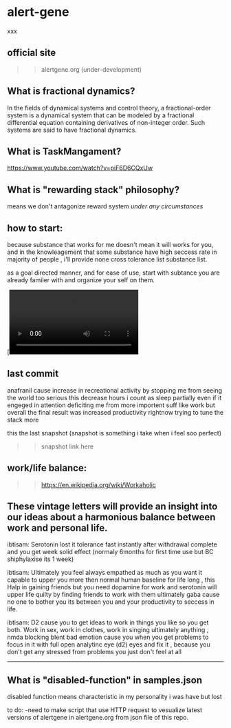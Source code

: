 # alert-gene
xxx

## official site 
>> alertgene.org (under-development)

## What is fractional dynamics?
In the fields of dynamical systems and control theory, a fractional-order system is a dynamical system that can be modeled by a fractional differential equation containing derivatives of non-integer order. Such systems are said to have fractional dynamics.

## What is TaskMangament? 
https://www.youtube.com/watch?v=piF6D6CQxUw

## What is "rewarding stack" philosophy? 
means we don't antagonize reward system _under any circumstances_

## how to start:
because substance that works for me doesn't mean it will works for you, and in the knowleagement that some substance have high seccess rate in majority of people , i'll provide none cross tolerance list substance list.

as a goal directed manner, and for ease of use, start with subtance you are already familer with and organize your self on them.

[![everyone should have this life](https://user-images.githubusercontent.com/29840870/212426598-c305051f-2a07-48ee-8374-47e56c5067a8.mp4
)


## last commit
anafranil cause increase in recreational activity by stopping me from seeing the world too serious
this decrease hours i count as sleep
partially even if it engeged in attention deficiting me from more importent suff like work
but overall the final result was increased productivity
rightnow trying to tune the stack more

this the last snapshot (snapshot is something i take when i feel soo perfect)
>>snapshot link here

## work/life balance:
>> https://en.wikipedia.org/wiki/Workaholic

These vintage letters will provide an insight into our ideas about a harmonious balance between work and personal life.
--------
ibtisam: Serotonin lost it tolerance fast instantly after withdrawal complete and you get  week solid effect (normaly 6months for first time use but BC shiphylaxise its 1 week)

ibtisam: Ultimately you feel always empathed as much as you want it capable to upper you more then normal human baseline for life long , this Halp in gaining friends but you need dopamine for work and serotonin will upper life quilty by finding friends to work with them ultimately gaba cause no one to bother you its between you and your productivity to seccess in life.

ibtisam: D2 cause you to get ideas to work in things you like so you get both. Work in sex, work in clothes, work in singing ultimately anything , nmda blocking blent bad emotion cause you when you get problems to focus in it with full open analytinc eye (d2) eyes and fix it , because you don't get any stressed from problems you just don't feel at all

--------

## What is "disabled-function" in samples.json
disabled function means characteristic in my personality i was have but lost

to do:
-need to make script that use HTTP request to vesualize latest versions of alertgene in alertgene.org from json file of this repo.
